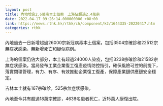 ```yaml
---
layout: post
title: 內地增逾2.6萬宗本土個案　上海佔超過2.4萬宗
date: 2022-04-17 09:26:14.000000000 +08:00
link: https://news.rthk.hk/rthk/ch/component/k2/1644335-20220417.htm
categories: rthk
---
```


內地過去一日新增超過26000宗新冠病毒本土個案，包括3504宗確診和22512宗無症狀感染，無新增死亡和疑似病例。

上海的個案仍佔大部分，本土有超過24000人染疫，包括3238宗確診和21582宗無症狀感染。當局發布工業企業復工復產疫情防控指引，確保風險可控的前提下，落實閉環管理，有力、有序、有效推動企業復工復產，保障產業鏈供應鏈安全穩定。

吉林本土就有167宗確診，525宗無症狀感染。

內地至今共有超過18萬宗確診，4638名患者死亡，近15萬人康復出院。
